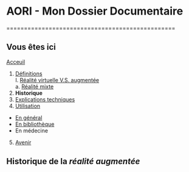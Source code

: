 # AORI - Mon Dossier Documentaire
================================================
## Vous êtes ici
[Acceuil](Introduction.md)

1. [Définitions](Definition.md)  
 I. [Réalité virtuelle V.S. augmentée ](vs.md)  
             a. [Réalité mixte](mixed.md)
2. **Historique**
3. [Explications techniques](Fonctionnement.md)
4. [Utilisation](utilisation.md)
  + [En général](engeneral.md)
  + [En bibliothèque](bibli.md)
  + En médecine
 5. [Avenir](Avenir.md)



## Historique de la *réalité augmentée*
